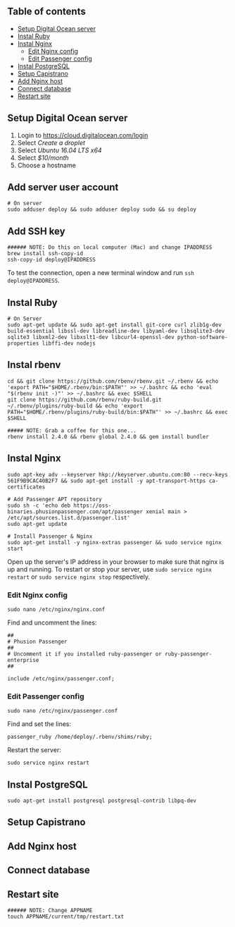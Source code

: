 ## Table of contents

- [Setup Digital Ocean server](#setup-digital-ocean-server)
- [Instal Ruby](#instal-ruby)
- [Instal Nginx](#instal-nginx)
  - [Edit Nginx config](#edit-nginx-config)
  - [Edit Passenger config](#edit-passenger-config)
- [Instal PostgreSQL](#instal-postgresql)
- [Setup Capistrano](#setup-capistrano)
- [Add Nginx host](#add-nginx-host)
- [Connect database](#connect-database)
- [Restart site](#restart-site)

## Setup Digital Ocean server

1. Login to https://cloud.digitalocean.com/login 
1. Select *Create a droplet* 
1. Select *Ubuntu 16.04 LTS x64*
1. Select *$10/month*
1. Choose a hostname

## Add server user account

```shell
# On server
sudo adduser deploy && sudo adduser deploy sudo && su deploy
```

## Add SSH key

```shell
###### NOTE: Do this on local computer (Mac) and change IPADDRESS
brew install ssh-copy-id
ssh-copy-id deploy@IPADDRESS
```

To test the connection, open a new terminal window and run `ssh deploy@IPADDRESS`.

## Instal Ruby

```shell
# On Server
sudo apt-get update && sudo apt-get install git-core curl zlib1g-dev build-essential libssl-dev libreadline-dev libyaml-dev libsqlite3-dev sqlite3 libxml2-dev libxslt1-dev libcurl4-openssl-dev python-software-properties libffi-dev nodejs
```

## Instal rbenv

```shell
cd && git clone https://github.com/rbenv/rbenv.git ~/.rbenv && echo 'export PATH="$HOME/.rbenv/bin:$PATH"' >> ~/.bashrc && echo 'eval "$(rbenv init -)"' >> ~/.bashrc && exec $SHELL 
git clone https://github.com/rbenv/ruby-build.git ~/.rbenv/plugins/ruby-build && echo 'export PATH="$HOME/.rbenv/plugins/ruby-build/bin:$PATH"' >> ~/.bashrc && exec $SHELL 

##### NOTE: Grab a coffee for this one...
rbenv install 2.4.0 && rbenv global 2.4.0 && gem install bundler
```

## Instal Nginx

```shell
sudo apt-key adv --keyserver hkp://keyserver.ubuntu.com:80 --recv-keys 561F9B9CAC40B2F7 && sudo apt-get install -y apt-transport-https ca-certificates

# Add Passenger APT repository
sudo sh -c 'echo deb https://oss-binaries.phusionpassenger.com/apt/passenger xenial main > /etc/apt/sources.list.d/passenger.list'
sudo apt-get update

# Install Passenger & Nginx
sudo apt-get install -y nginx-extras passenger && sudo service nginx start
```

Open up the server's IP address in your browser to make sure that nginx is up and running.
To restart or stop your server, use `sudo service nginx restart` or `sudo service nginx stop` respectively.

### Edit Nginx config

```shell
sudo nano /etc/nginx/nginx.conf
```

Find and uncomment the lines:

```shell
##
# Phusion Passenger
##
# Uncomment it if you installed ruby-passenger or ruby-passenger-enterprise
##

include /etc/nginx/passenger.conf;
```

### Edit Passenger config

```shell
sudo nano /etc/nginx/passenger.conf
```

Find and set the lines:

```shell
passenger_ruby /home/deploy/.rbenv/shims/ruby;
```

Restart the server:

```shell
sudo service nginx restart
```

## Instal PostgreSQL

```shell
sudo apt-get install postgresql postgresql-contrib libpq-dev
```

## Setup Capistrano

## Add Nginx host

## Connect database

## Restart site

```shell
###### NOTE: Change APPNAME
touch APPNAME/current/tmp/restart.txt
```
